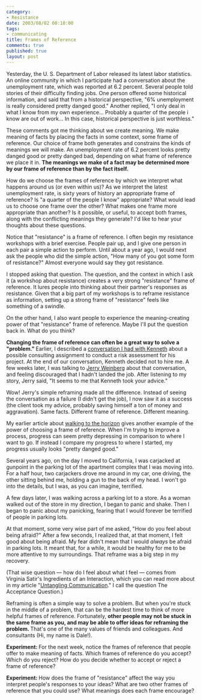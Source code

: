 ```yaml
--- 
category: 
- Resistance
date: 2003/08/02 00:10:00
tags: 
- communicating
title: Frames of Reference
comments: true
published: true
layout: post
---
```


<p> Yesterday, the U. S. Department of Labor released its latest labor statistics. An online community in which I participate had a conversation about the unemployment rate, which was reported at 6.2 percent. Several people told stories of their difficulty finding jobs. One person offered some historical information, and said that from a historical perspective, "6% unemployment is really considered pretty danged good." Another replied, "I only deal in what I know from my own experience... Probably a quarter of the people i know are out of work... In this case, historical perspective is just worthless." </p>
<p> These comments got me thinking about we create meaning. We make meaning of facts by placing the facts in some context, some frame of reference. Our choice of frame both generates and constrains the kinds of meanings we will make. An unemployment rate of 6.2 percent looks pretty danged good or pretty danged bad, depending on what frame of reference we place it in. <strong> The meanings we make of a fact may be determined more by our frame of reference than by the fact itself. </strong>
</p>
<p> How do we choose the frames of reference by which we interpret what happens around us (or even within us)? As we interpret the latest unemployment rate, is sixty years of history an appropriate frame of reference? Is "a quarter of the people I know" appropriate? What would lead us to choose one frame over the other? What makes one frame more appropriate than another? Is it possible, or useful, to accept both frames, along with the conflicting meanings they generate? I'd like to hear your thoughts about these questions. </p>
<p> Notice that "resistance" is a frame of reference. I often begin my resistance workshops with a brief exercise. People pair up, and I give one person in each pair a simple action to perform. Until about a year ago, I would next ask the people who did the simple action, "How many of you got some form of resistance?" Almost everyone would say they got resistance. </p>
<p> I stopped asking that question. The question, and the context in which I ask it (a workshop about resistance) creates a very strong "resistance" frame of reference. It lures people into thinking about their partner's responses as resistance. Given that a big part of my workshops is to reframe resistance as information, setting up a strong frame of "resistance" feels like something of a swindle. </p>
<p> On the other hand, I also want people to experience the meaning-creating power of that "resistance" frame of reference. Maybe I'll put the question back in. What do you think? </p>
<p>
<strong> Changing the frame of reference can often be a great way to solve a "problem." </strong> Earlier, I described a <a href="/2003/06/the_value_question/">conversation I had with Kenneth</a> about a possible consulting assignment to conduct a risk assessment for his project. At the end of our conversation, Kenneth decided not to hire me. A few weeks later, I was talking to <a href="http://www.geraldmweinberg.com">Jerry Weinberg</a> about that conversation, and feeling discouraged that I hadn't landed the job. After listening to my story, Jerry said, "It seems to me that Kenneth took your advice." </p>
<p> Wow! Jerry's simple reframing made all the difference. Instead of seeing the conversation as a failure (I didn't get the job), I now saw it as a success (the client took my advice, probably saving himself a ton of money and aggravation). Same facts. Different frame of reference. Different meaning. </p>
<p> My earlier article about <a href="/2003/04/walking_to_the_horizon/">walking to the horizon</a> gives another example of the power of choosing a frame of reference. When I'm trying to improve a process, progress can seem pretty depressing in comparison to where I want to go. If instead I compare my progress to where I started, my progress usually looks "pretty danged good." </p>
<p> Several years ago, on the day I moved to California, I was carjacked at gunpoint in the parking lot of the apartment complex that I was moving into. For a half hour, two carjackers drove me around in my car, one driving, the other sitting behind me, holding a gun to the back of my head. I won't go into the details, but I was, as you can imagine, terrified. </p>
<p> A few days later, I was walking across a parking lot to a store. As a woman walked out of the store in my direction, I began to panic and shake. Then I began to panic about my panicking, fearing that I would forever be terrified of people in parking lots. </p>
<p> At that moment, some very wise part of me asked, "How do you feel about being afraid?" After a few seconds, I realized that, at that moment, I felt good about being afraid. My fear didn't mean that I would <em>always</em> be afraid in parking lots. It meant that, for a while, it would be healthy for me to be more attentive to my surroundings. That reframe was a big step in my recovery. </p>
<p> (That wise question — how do I feel about what I feel — comes from Virginia Satir's Ingredients of an Interaction, which you can read more about in my article "<a href="http://dhemery.com/articles/untangling_communication/">Untangling Communication</a>." I call the question The Acceptance Question.) </p>
<p> Reframing is often a simple way to solve a problem. But when you're stuck in the middle of a problem, that can be the hardest time to think of more helpful frames of reference. Fortunately, <strong> other people may not be stuck in the same frame as you, and may be able to offer ideas for reframing the problem. </strong> That's one of the many values of friends and colleagues. And consultants (Hi, my name is Dale!). </p>
<p>
<strong> Experiment: </strong> For the next week, notice the frames of reference that people offer to make meaning of facts. Which frames of reference do you accept? Which do you reject? How do you decide whether to accept or reject a frame of reference? </p>
<p>
<strong> Experiment: </strong> How does the frame of "resistance" affect the way you interpret people's responses to your ideas? What are two other frames of reference that you could use? What meanings does each frame encourage? </p>
